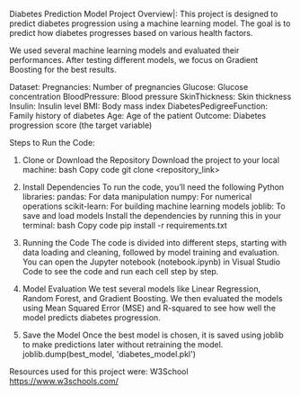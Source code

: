 Diabetes Prediction Model
Project Overview|:
This project is designed to predict diabetes progression using a machine learning model. The goal is to predict how diabetes progresses based on various health factors.

We used several machine learning models and evaluated their performances. After testing different models, we focus on Gradient Boosting for the best results.

Dataset:
Pregnancies: Number of pregnancies
Glucose: Glucose concentration
BloodPressure: Blood pressure
SkinThickness: Skin thickness
Insulin: Insulin level
BMI: Body mass index
DiabetesPedigreeFunction: Family history of diabetes
Age: Age of the patient
Outcome: Diabetes progression score (the target variable)

Steps to Run the Code:
1. Clone or Download the Repository
Download the project to your local machine:
bash
Copy code
git clone <repository_link>

2. Install Dependencies
To run the code, you’ll need the following Python libraries:
pandas: For data manipulation
numpy: For numerical operations
scikit-learn: For building machine learning models
joblib: To save and load models
Install the dependencies by running this in your terminal:
bash
Copy code
pip install -r requirements.txt

3. Running the Code
The code is divided into different steps, starting with data loading and cleaning, followed by model training and evaluation.
You can open the Jupyter notebook (notebook.ipynb) in Visual Studio Code to see the code and run each cell step by step.

4. Model Evaluation
We test several models like Linear Regression, Random Forest, and Gradient Boosting. We then evaluated the models using Mean Squared Error (MSE) and R-squared to see how well the model predicts diabetes progression.

5. Save the Model
Once the best model is chosen, it is saved using joblib to make predictions later without retraining the model.
joblib.dump(best_model, 'diabetes_model.pkl')

Resources used for this project were:
W3School
https://www.w3schools.com/

